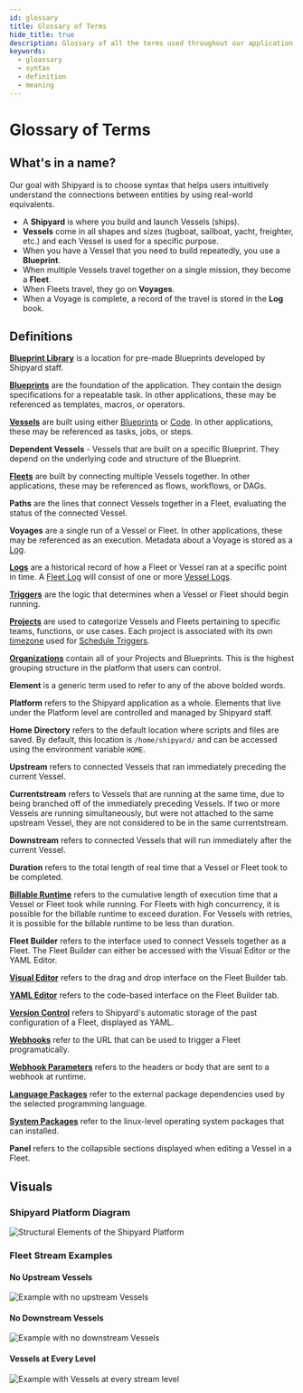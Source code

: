 ```yaml
---
id: glossary
title: Glossary of Terms
hide_title: true
description: Glossary of all the terms used throughout our application and documentation.
keywords:
  - gloassary
  - syntax
  - definition
  - meaning
---
```


# Glossary of Terms

## What's in a name?
Our goal with Shipyard is to choose syntax that helps users intuitively understand the connections between entities by using real-world equivalents.

- A **Shipyard** is where you build and launch Vessels (ships). 
- **Vessels** come in all shapes and sizes (tugboat, sailboat, yacht, freighter, etc.) and each Vessel is used for a specific purpose. 
- When you have a Vessel that you need to build repeatedly, you use a **Blueprint**.
- When multiple Vessels travel together on a single mission, they become a **Fleet**.
- When Fleets travel, they go on **Voyages**.
- When a Voyage is complete, a record of the travel is stored in the **Log** book.

## Definitions

[**Blueprint Library**](reference/blueprints/blueprint-library/blueprint-library-overview.md) is a location for pre-made Blueprints developed by Shipyard staff.

[**Blueprints**](/reference/blueprints/blueprints-overview.md) are the foundation of the application. They contain the design specifications for a repeatable task. In other applications, these may be referenced as templates, macros, or operators.

[**Vessels**](/reference/vessels.md) are built using either [Blueprints](/reference/blueprints/blueprints-overview.md) or [Code](/reference/code/code-overview.md). In other applications, these may be referenced as tasks, jobs, or steps.

**Dependent Vessels** - Vessels that are built on a specific Blueprint. They depend on the underlying code and structure of the Blueprint.

[**Fleets**](reference/fleets/fleets-overview.md) are built by connecting multiple Vessels together. In other applications, these may be referenced as flows, workflows, or DAGs.

**Paths** are the lines that connect Vessels together in a Fleet, evaluating the status of the connected Vessel.

**Voyages** are a single run of a Vessel or Fleet. In other applications, these may be referenced as an execution. Metadata about a Voyage is stored as a [Log](reference/logs/logs-overview.md).

[**Logs**](reference/logs/logs-overview.md) are a historical record of how a Fleet or Vessel ran at a specific point in time. A [Fleet Log](reference/logs/fleet-logs.md) will consist of one or more [Vessel Logs](reference/logs/vessel-logs.md).

[**Triggers**](reference/triggers/triggers-overview.md) are the logic that determines when a Vessel or Fleet should begin running.

[**Projects**](reference/projects.md) are used to categorize Vessels and Fleets pertaining to specific teams, functions, or use cases. Each project is associated with its own [timezone](reference/other-functions/timestamps-and-timezones.md) used for [Schedule Triggers](reference/triggers/schedule-triggers.md).

[**Organizations**](reference/organization.md) contain all of your Projects and Blueprints. This is the highest grouping structure in the platform that users can control.

**Element** is a generic term used to refer to any of the above bolded words.

**Platform** refers to the Shipyard application as a whole. Elements that live under the Platform level are controlled and managed by Shipyard staff.

**Home Directory** refers to the default location where scripts and files are saved. By default, this location is `/home/shipyard/` and can be accessed using the environment variable `HOME`.

**Upstream** refers to connected Vessels that ran immediately preceding the current Vessel.

**Currentstream** refers to Vessels that are running at the same time, due to being branched off of the immediately preceding Vessels. If two or more Vessels are running simultaneously, but were not attached to the same upstream Vessel, they are not considered to be in the same currentstream.

**Downstream** refers to connected Vessels that will run immediately after the current Vessel.

**Duration** refers to the total length of real time that a Vessel or Fleet took to be completed.

[**Billable Runtime**](faqs.md#how-do-you-calculate-billable-runtime) refers to the cumulative length of execution time that a Vessel or Fleet took while running. For Fleets with high concurrency, it is possible for the billable runtime to exceed duration. For Vessels with retries, it is possible for the billable runtime to be less than duration.

**Fleet Builder** refers to the interface used to connect Vessels together as a Fleet. The Fleet Builder can either be accessed with the Visual Editor or the YAML Editor.

[**Visual Editor**](reference/fleets/fleets-overview.md/#visual-editor) refers to the drag and drop interface on the Fleet Builder tab.

[**YAML Editor**](reference/fleets/yaml-editor.md) refers to the code-based interface on the Fleet Builder tab.

[**Version Control**](reference/fleets/version-control.md) refers to Shipyard's automatic storage of the past configuration of a Fleet, displayed as YAML.

[**Webhooks**](reference/triggers/webhook-triggers.md) refer to the URL that can be used to trigger a Fleet programatically.

[**Webhook Parameters**](reference/triggers/webhook-triggers.md) refers to the headers or body that are sent to a webhook at runtime.

[**Language Packages**](reference/packages/external-package-dependencies.md) refer to the external package dependencies used by the selected programming language.

[**System Packages**](reference/packages/system-package-dependencies.md) refer to the linux-level operating system packages that can installed.

**Panel** refers to the collapsible sections displayed when editing a Vessel in a Fleet.

## Visuals

### Shipyard Platform Diagram

![Structural Elements of the Shipyard Platform](.gitbook/assets/image_71.png)

### Fleet Stream Examples

#### No Upstream Vessels

![Example with no upstream Vessels](.gitbook/assets/no_upstream_example.png)

#### No Downstream Vessels

![Example with no downstream Vessels](.gitbook/assets/no_downstream_example.png)

#### Vessels at Every Level

![Example with Vessels at every stream level](.gitbook/assets/every_stream_example.png)
